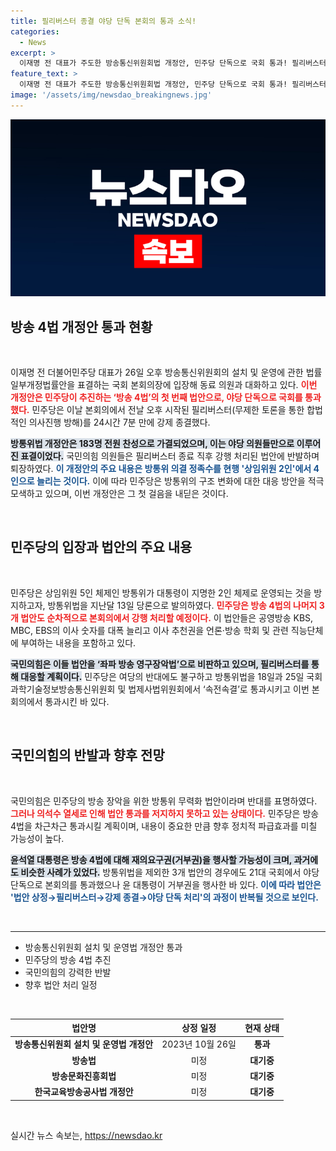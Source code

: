 ```yaml
---
title: 필리버스터 종결 야당 단독 본회의 통과 소식!
categories:
  - News
excerpt: >
  이재명 전 대표가 주도한 방송통신위원회법 개정안, 민주당 단독으로 국회 통과! 필리버스터를 뚫고 통과된 첫 번째 방송 4법, 뒤따를 법안 처리에 대한 정치적 긴장 고조. 클릭으로 이 싸움의 다음 단계를 확인하세요!
feature_text: >
  이재명 전 대표가 주도한 방송통신위원회법 개정안, 민주당 단독으로 국회 통과! 필리버스터를 뚫고 통과된 첫 번째 방송 4법, 뒤따를 법안 처리에 대한 정치적 긴장 고조. 클릭으로 이 싸움의 다음 단계를 확인하세요!
image: '/assets/img/newsdao_breakingnews.jpg'
---
```


<p><img src="/assets/img/newsdao_breakingnews.jpg" alt="bookingtag 속보" /></p>

<h2 data-ke-size="size26">방송 4법 개정안 통과 현황</h2>

<p data-ke-size="size16">&nbsp;</p>

<p>이재명 전 더불어민주당 대표가 26일 오후 방송통신위원회의 설치 및 운영에 관한 법률 일부개정법률안을 표결하는 국회 본회의장에 입장해 동료 의원과 대화하고 있다. <b><span style="color: #ee2323;">이번 개정안은 민주당이 추진하는 ‘방송 4법’의 첫 번째 법안으로, 야당 단독으로 국회를 통과했다.</span></b> 민주당은 이날 본회의에서 전날 오후 시작된 필리버스터(무제한 토론을 통한 합법적인 의사진행 방해)를 24시간 7분 만에 강제 종결했다.</p>

<p><b><span style="background-color: #21538527;">방통위법 개정안은 183명 전원 찬성으로 가결되었으며, 이는 야당 의원들만으로 이루어진 표결이었다.</span></b> 국민의힘 의원들은 필리버스터 종료 직후 강행 처리된 법안에 반발하며 퇴장하였다. <b><span style="color: #1a5490;">이 개정안의 주요 내용은 방통위 의결 정족수를 현행 '상임위원 2인'에서 4인으로 늘리는 것이다.</span></b> 이에 따라 민주당은 방통위의 구조 변화에 대한 대응 방안을 적극 모색하고 있으며, 이번 개정안은 그 첫 걸음을 내딛은 것이다.</p>

<p data-ke-size="size16">&nbsp;</p>

<h2 data-ke-size="size26">민주당의 입장과 법안의 주요 내용</h2>

<p data-ke-size="size16">&nbsp;</p>

<p>민주당은 상임위원 5인 체제인 방통위가 대통령이 지명한 2인 체제로 운영되는 것을 방지하고자, 방통위법을 지난달 13일 당론으로 발의하였다. <b><span style="color: #ee2323;">민주당은 방송 4법의 나머지 3개 법안도 순차적으로 본회의에서 강행 처리할 예정이다.</span></b> 이 법안들은 공영방송 KBS, MBC, EBS의 이사 숫자를 대폭 늘리고 이사 추천권을 언론·방송 학회 및 관련 직능단체에 부여하는 내용을 포함하고 있다.</p>

<p><b><span style="background-color: #21538527;">국민의힘은 이들 법안을 ‘좌파 방송 영구장악법’으로 비판하고 있으며, 필리버스터를 통해 대응할 계획이다.</span></b> 민주당은 여당의 반대에도 불구하고 방통위법을 18일과 25일 국회 과학기술정보방송통신위원회 및 법제사법위원회에서 ‘속전속결’로 통과시키고 이번 본회의에서 통과시킨 바 있다.</p>

<p data-ke-size="size16">&nbsp;</p>

<h2 data-ke-size="size26">국민의힘의 반발과 향후 전망</h2>

<p data-ke-size="size16">&nbsp;</p>

<p>국민의힘은 민주당의 방송 장악을 위한 방통위 무력화 법안이라며 반대를 표명하였다. <b><span style="color: #ee2323;">그러나 의석수 열세로 인해 법안 통과를 저지하지 못하고 있는 상태이다.</span></b> 민주당은 방송 4법을 차근차근 통과시킬 계획이며, 내용이 중요한 만큼 향후 정치적 파급효과를 미칠 가능성이 높다.</p>

<p><b><span style="background-color: #21538527;">윤석열 대통령은 방송 4법에 대해 재의요구권(거부권)을 행사할 가능성이 크며, 과거에도 비슷한 사례가 있었다.</span></b> 방통위법을 제외한 3개 법안의 경우에도 21대 국회에서 야당 단독으로 본회의를 통과했으나 윤 대통령이 거부권을 행사한 바 있다. <b><span style="color: #1a5490;">이에 따라 법안은 '법안 상정→필리버스터→강제 종결→야당 단독 처리'의 과정이 반복될 것으로 보인다.</span></b></p>

<p data-ke-size="size16">&nbsp;</p>

<hr />

<ul>
  <li>방송통신위원회 설치 및 운영법 개정안 통과</li>
  <li>민주당의 방송 4법 추진</li>
  <li>국민의힘의 강력한 반발</li>
  <li>향후 법안 처리 일정</li>
</ul>

<p data-ke-size="size16">&nbsp;</p>

<table style="width: 100%; border-collapse: collapse;">
  <thead>
    <tr>
      <th style="text-align: center;">법안명</th>
      <th style="text-align: center;">상정 일정</th>
      <th style="text-align: center;">현재 상태</th>
    </tr>
  </thead>
  <tbody>
    <tr>
      <td style="text-align: center;"><b>방송통신위원회 설치 및 운영법 개정안</b></td>
      <td style="text-align: center;">2023년 10월 26일</td>
      <td style="text-align: center;"><b>통과</b></td>
    </tr>
    <tr>
      <td style="text-align: center;"><b>방송법</b></td>
      <td style="text-align: center;">미정</td>
      <td style="text-align: center;"><b>대기중</b></td>
    </tr>
    <tr>
      <td style="text-align: center;"><b>방송문화진흥회법</b></td>
      <td style="text-align: center;">미정</td>
      <td style="text-align: center;"><b>대기중</b></td>
    </tr>
    <tr>
      <td style="text-align: center;"><b>한국교육방송공사법 개정안</b></td>
      <td style="text-align: center;">미정</td>
      <td style="text-align: center;"><b>대기중</b></td>
    </tr>
  </tbody>
</table>

<p data-ke-size="size16">&nbsp;</p>
실시간 뉴스 속보는, <a href="https://newsdao.kr" rel="dofollow">https://newsdao.kr</a>


